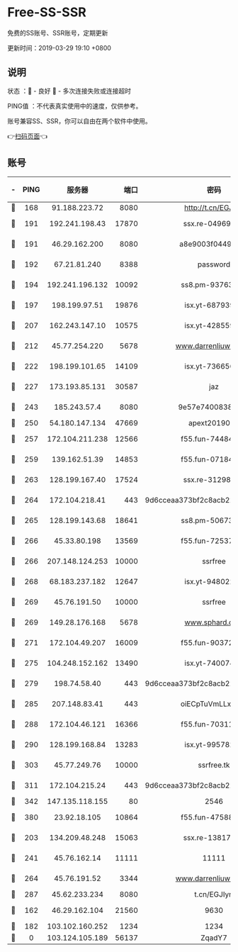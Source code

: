 # Free-SS-SSR

免费的SS账号、SSR账号，定期更新

更新时间：2019-03-29 19:10 +0800

## 说明

状态     ：🙂 - 良好 🙁 - 多次连接失败或连接超时

PING值   ：不代表真实使用中的速度，仅供参考。

账号兼容SS、SSR，你可以自由在两个软件中使用。

👉[扫码页面](https://liesauer.github.io/Free-SS-SSR/)👈

## 账号

|-|PING|服务器|端口|密码|加密方式|区域|
|:----:|:----:|:-----:|-----:|:----:|:----:|:----:|
|🙂|168|91.188.223.72|8080|http://t.cn/EGJIyrl|rc4-md5|RU|
|🙂|191|192.241.198.43|17870|ssx.re-04969397|aes-256-cfb|US|
|🙂|191|46.29.162.200|8080|a8e9003f0449cea5|chacha20-ietf|RU|
|🙂|192|67.21.81.240|8388|password|aes-256-cfb|US|
|🙂|194|192.241.196.132|10092|ss8.pm-93763779|aes-256-cfb|US|
|🙂|197|198.199.97.51|19876|isx.yt-68793930|aes-256-cfb|US|
|🙂|207|162.243.147.10|10575|isx.yt-42855905|aes-256-cfb|US|
|🙂|212|45.77.254.220|5678|www.darrenliuwei.com|aes-256-cfb|SG|
|🙂|222|198.199.101.65|14109|isx.yt-73665649|aes-256-cfb|US|
|🙂|227|173.193.85.131|30587|jaz|aes-256-cfb|US|
|🙂|243|185.243.57.4|8080|9e57e7400838a01e|chacha20-ietf|US|
|🙂|250|54.180.147.134|47669|apext2019001|chacha20|KR|
|🙂|257|172.104.211.238|12566|f55.fun-74484469|aes-256-cfb|US|
|🙂|259|139.162.51.39|14853|f55.fun-07184918|aes-256-cfb|SG|
|🙂|263|128.199.167.40|17524|ssx.re-31298254|aes-256-cfb|SG|
|🙂|264|172.104.218.41|443|9d6cceaa373bf2c8acb22e60b6a58be6|aes-256-cfb|US|
|🙂|265|128.199.143.68|18641|ss8.pm-50673139|aes-256-cfb|SG|
|🙂|266|45.33.80.198|13569|f55.fun-72537526|aes-256-cfb|US|
|🙂|266|207.148.124.253|10000|ssrfree|aes-256-cfb|SG|
|🙂|268|68.183.237.182|12647|isx.yt-94802200|aes-256-cfb|SG|
|🙂|269|45.76.191.50|10000|ssrfree|aes-256-cfb|SG|
|🙂|269|149.28.176.168|5678|www.sphard.com|aes-256-cfb|AU|
|🙂|271|172.104.49.207|16009|f55.fun-90372646|aes-256-cfb|SG|
|🙂|275|104.248.152.162|13490|isx.yt-74007424|aes-256-cfb|SG|
|🙂|279|198.74.58.40|443|9d6cceaa373bf2c8acb22e60b6a58be6|aes-256-cfb|US|
|🙂|285|207.148.83.41|443|oiECpTuVmLLxk4Ts|aes-256-cfb|AU|
|🙂|288|172.104.46.121|16366|f55.fun-70311156|aes-256-cfb|SG|
|🙂|290|128.199.168.84|13283|isx.yt-99578236|aes-256-cfb|SG|
|🙂|303|45.77.249.76|10000|ssrfree.tk|aes-256-cfb|SG|
|🙂|311|172.104.215.24|443|9d6cceaa373bf2c8acb22e60b6a58be6|aes-256-cfb|US|
|🙂|342|147.135.118.155|80|2546|chacha20|US|
|🙂|380|23.92.18.105|10864|f55.fun-47588701|aes-256-cfb|US|
|🙂|203|134.209.48.248|15063|ssx.re-13817997|aes-256-cfb|US|
|🙂|241|45.76.162.14|11111|11111|aes-256-cfb|SG|
|🙂|264|45.76.191.52|3344|www.darrenliuwei.com|aes-256-cfb|JP|
|🙂|287|45.62.233.234|8080|t.cn/EGJIyrl|rc4-md5|CA|
|🙁|162|46.29.162.104|21560|9630|aes-128-ctr|RU|
|🙁|182|103.102.160.252|1234|1234|rc4-md5|JP|
|🙁|0|103.124.105.189|56137|ZqadY7|chacha20|US|
